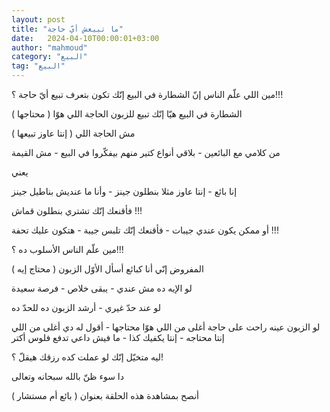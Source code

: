 ```yaml
---
layout: post
title: "ما تبيعش أيّ حاجة"
date:   2024-04-10T00:00:01+03:00
author: "mahmoud"
category: "البيع"
tag: "البيع"
---
```



مين اللي علّم الناس إنّ الشطارة في البيع إنّك تكون بتعرف
تبيع أيّ حاجة ؟!!!

الشطارة في البيع هيّا إنّك تبيع للزبون الحاجة اللي هوّا (
محتاجها )

مش الحاجة اللي ( إنتا عاوز تبيعها )




من كلامي مع البائعين - بلاقي أنواع كتير منهم بيفكّروا في
البيع - مش القيمة




يعني

إنا بائع - إنتا عاوز مثلا بنطلون جينز - وأنا ما عنديش
بناطيل جينز

فأقنعك إنّك تشتري بنطلون قماش !!!

أو ممكن يكون عندي جيبات - فأقنعك إنّك تلبس جيبة - هتكون
عليك تحفة !!!

مين علّم الناس الأسلوب ده ؟!!!




المفروض إنّي أنا كبائع أسأل الأوّل الزبون ( محتاج
إيه )

لو الإيه ده مش عندي - يبقى خلاص - فرصة سعيدة

لو عند حدّ غيري - أرشد الزبون ده للحدّ ده




لو الزبون عينه راحت على حاجة أغلى من اللي هوّا محتاجها -
أقول له دي أغلى من اللي إنتا محتاجه - إنتا يكفيك كذا - ما فيش داعي تدفع
فلوس أكتر

ليه متخيّل إنّك لو عملت كده رزقك هيقلّ ؟!

دا سوء ظنّ بالله سبحانه وتعالى




أنصح بمشاهدة هذه الحلقة بعنوان ( بائع أم مستشار )
